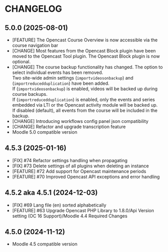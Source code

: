 CHANGELOG
=========

5.0.0 (2025-08-01)
------------------
* [FEATURE] The Opencast Course Overview is now accessible via the course navigation bar
* [CHANGE] Most features from the Opencast Block plugin have been moved to
the Opencast Tool plugin. The Opencast Block plugin is now optional.
* [CHANGE] The course backup functionality has changed. The option to select
individual events has been removed.\
Two site-wide admin settings (`importvideosonbackup`) and (`importreducedduplication`) have been added.\
If (`importvideosonbackup`) is enabled, videos will be backed up during course backups.\
If (`importreducedduplication`) is enabled, only the events and series embedded via LTI or the Opencast
activity module will be backed up.\
If disabled (default), all events from
the course will be included in the backup.
* [CHANGE] Introducing workflows config panel json compatibility
* [CHANGE] Refactor and upgrade transcription feature
* Moodle 5.0 compatible version


4.5.3 (2025-01-16)
------------------
* [FIX] #74 Refactor settings handling when propagating
* [FIX] #73 Delete settings of all plugins when deleting an instance
* [FEATURE] #72 Add support for Opencast maintenance periods
* [FEATURE] #70 Improved Opencast API exceptions and error handling


4.5.2 aka 4.5.1 (2024-12-03)
------------------
* [FIX] #69 Lang file (en) sorted alphabetically
* [FEATURE] #63 Upgrade Opencast PHP Library to 1.8.0/Api Version setting (OC 16 Support)/Moodle 4.4 Required Changes

 
4.5.0 (2024-11-12)
------------------
* Moodle 4.5 compatible version

